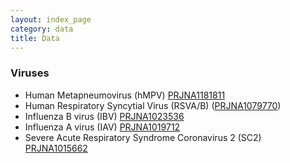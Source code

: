 ```yaml
---
layout: index_page
category: data
title: Data
---
```


### Viruses


* Human Metapneumovirus (hMPV) [PRJNA1181811](https://www.ncbi.nlm.nih.gov/bioproject/?term=PRJNA1181811)
* Human Respiratory Syncytial Virus (RSVA/B) ([PRJNA1079770](https://www.ncbi.nlm.nih.gov/bioproject/?term=PRJNA1079770))
* Influenza B virus (IBV) [PRJNA1023536](https://www.ncbi.nlm.nih.gov/bioproject/?term=PRJNA1023536)
* Influenza A virus (IAV) [PRJNA1019712](https://www.ncbi.nlm.nih.gov/bioproject/?term=PRJNA1019712)
* Severe Acute Respiratory Syndrome Coronavirus 2 (SC2) [PRJNA1015662](https://www.ncbi.nlm.nih.gov/bioproject/?term=PRJNA1015662)

